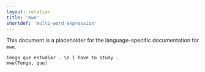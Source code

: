 ```yaml
---
layout: relation
title: 'mwe'
shortdef: 'multi-word expression'
---
```


This document is a placeholder for the language-specific documentation
for `mwe`.


~~~ sdparse
Tengo que estudiar . \n I have to study .
mwe(Tengo, que)
~~~
